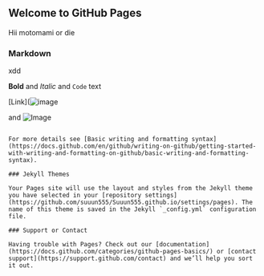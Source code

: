 ## Welcome to GitHub Pages

Hii motomami or die
### Markdown
xdd

**Bold** and _Italic_ and `Code` text

[Link](![image](https://user-images.githubusercontent.com/110495983/182917897-1e71b0cd-2b34-4e3b-9e62-2465564c06d5.png)

 and ![Image](src)
```

For more details see [Basic writing and formatting syntax](https://docs.github.com/en/github/writing-on-github/getting-started-with-writing-and-formatting-on-github/basic-writing-and-formatting-syntax).

### Jekyll Themes

Your Pages site will use the layout and styles from the Jekyll theme you have selected in your [repository settings](https://github.com/suuun555/Suuun555.github.io/settings/pages). The name of this theme is saved in the Jekyll `_config.yml` configuration file.

### Support or Contact

Having trouble with Pages? Check out our [documentation](https://docs.github.com/categories/github-pages-basics/) or [contact support](https://support.github.com/contact) and we’ll help you sort it out.

